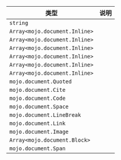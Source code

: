 | 类型 | 说明 |
|---|---|
| `string` |  |
| `Array<mojo.document.Inline>` |  |
| `Array<mojo.document.Inline>` |  |
| `Array<mojo.document.Inline>` |  |
| `Array<mojo.document.Inline>` |  |
| `Array<mojo.document.Inline>` |  |
| `Array<mojo.document.Inline>` |  |
| `mojo.document.Quoted` |  |
| `mojo.document.Cite` |  |
| `mojo.document.Code` |  |
| `mojo.document.Space` |  |
| `mojo.document.LineBreak` |  |
| `mojo.document.Link` |  |
| `mojo.document.Image` |  |
| `Array<mojo.document.Block>` |  |
| `mojo.document.Span` |  |

